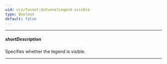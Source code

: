 ```yaml
---
uid: viz/funnel:dxFunnelLegend.visible
type: Boolean
default: false
---
```

---
##### shortDescription
Specifies whether the legend is visible.

---
